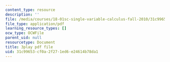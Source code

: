 ```yaml
---
content_type: resource
description: ''
file: /media/courses/18-01sc-single-variable-calculus-fall-2010/31c99653cf0a2f271ed6e24614b78da1_Pd2xP5zDsRw.pdf
file_type: application/pdf
learning_resource_types: []
ocw_type: OCWFile
parent_uid: null
resourcetype: Document
title: 3play pdf file
uid: 31c99653-cf0a-2f27-1ed6-e24614b78da1
---
```

